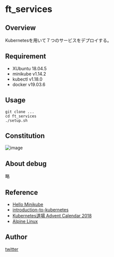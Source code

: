 # ft_services

## Overview
Kubernetesを用いて７つのサービスをデプロイする。

## Requirement
- XUbuntu 18.04.5
- minikube v1.14.2
- kubectl v1.18.0
- docker v19.03.6

## Usage
```
git clone ...
cd ft_services
./setup.sh
```
## Constitution
![image](https://user-images.githubusercontent.com/65395999/109416387-440a1700-7a01-11eb-88e4-6b8c15abe0b2.png)

## About debug
略

## Reference
- [Hello Minikube](https://kubernetes.io/ja/docs/tutorials/hello-minikube/)
- [introduction-to-kubernetes](https://cybozu.github.io/introduction-to-kubernetes/introduction-to-kubernetes.html)
- [Kubernetes道場 Advent Calendar 2018](https://qiita.com/advent-calendar/2018/k8s-dojo)
- [Alpine Linux](https://wiki.alpinelinux.org/wiki/Main_Page)

## Author
[twitter](https://twitter.com/totti13101176)
